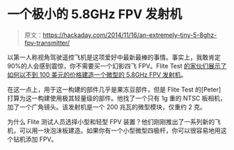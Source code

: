 # 一个极小的 5.8GHz FPV 发射机

> 原文：<https://hackaday.com/2014/11/16/an-extremely-tiny-5-8ghz-fpv-transmitter/>

以第一人称视角驾驶遥控飞机是这项爱好中最新最棒的事情。事实上，我敢肯定 90%的人会感到震惊，你不需要买一个幻影四飞 FPV。Flite Test [的家伙们展示了如何以不到 100 美元的价格建造一个微型的 5.8GHz FPV 发射机](http://flitetest.com/articles/diy-micro-5-8ghz-fpv)。

在这一点上，用于这一构建的部件几乎是果冻豆部件，但是 Flite Test 的[Peter]打算为这一构建使用极其轻量级的部件。他找了一个只有 1g 重的 NTSC 板相机，加了一个广角镜头。该发射机是一个 200 兆瓦的微型模块，仅重约 2 克。

为什么 Flite 测试人员选择小型和轻型 FPV 装置？他们刚刚推出了一系列新的飞机，可以用一块泡沫板建造。如果你有一个小型微型四极杆，你可以很容易地用这个钻机添加 FPV。